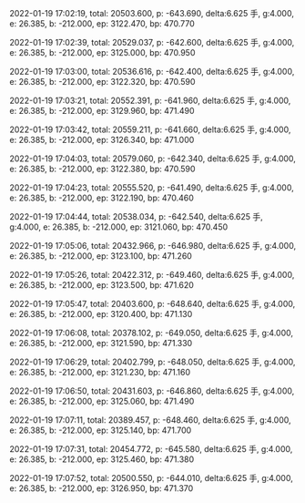 2022-01-19 17:02:19, total: 20503.600, p: -643.690, delta:6.625 手, g:4.000, e: 26.385, b: -212.000, ep: 3122.470, bp: 470.770

2022-01-19 17:02:39, total: 20529.037, p: -642.600, delta:6.625 手, g:4.000, e: 26.385, b: -212.000, ep: 3125.000, bp: 470.950

2022-01-19 17:03:00, total: 20536.616, p: -642.400, delta:6.625 手, g:4.000, e: 26.385, b: -212.000, ep: 3122.320, bp: 470.590

2022-01-19 17:03:21, total: 20552.391, p: -641.960, delta:6.625 手, g:4.000, e: 26.385, b: -212.000, ep: 3129.960, bp: 471.490

2022-01-19 17:03:42, total: 20559.211, p: -641.660, delta:6.625 手, g:4.000, e: 26.385, b: -212.000, ep: 3126.340, bp: 471.000

2022-01-19 17:04:03, total: 20579.060, p: -642.340, delta:6.625 手, g:4.000, e: 26.385, b: -212.000, ep: 3122.380, bp: 470.590

2022-01-19 17:04:23, total: 20555.520, p: -641.490, delta:6.625 手, g:4.000, e: 26.385, b: -212.000, ep: 3122.190, bp: 470.460

2022-01-19 17:04:44, total: 20538.034, p: -642.540, delta:6.625 手, g:4.000, e: 26.385, b: -212.000, ep: 3121.060, bp: 470.450

2022-01-19 17:05:06, total: 20432.966, p: -646.980, delta:6.625 手, g:4.000, e: 26.385, b: -212.000, ep: 3123.100, bp: 471.260

2022-01-19 17:05:26, total: 20422.312, p: -649.460, delta:6.625 手, g:4.000, e: 26.385, b: -212.000, ep: 3123.500, bp: 471.620

2022-01-19 17:05:47, total: 20403.600, p: -648.640, delta:6.625 手, g:4.000, e: 26.385, b: -212.000, ep: 3120.400, bp: 471.130

2022-01-19 17:06:08, total: 20378.102, p: -649.050, delta:6.625 手, g:4.000, e: 26.385, b: -212.000, ep: 3121.590, bp: 471.330

2022-01-19 17:06:29, total: 20402.799, p: -648.050, delta:6.625 手, g:4.000, e: 26.385, b: -212.000, ep: 3121.230, bp: 471.160

2022-01-19 17:06:50, total: 20431.603, p: -646.860, delta:6.625 手, g:4.000, e: 26.385, b: -212.000, ep: 3125.060, bp: 471.490

2022-01-19 17:07:11, total: 20389.457, p: -648.460, delta:6.625 手, g:4.000, e: 26.385, b: -212.000, ep: 3125.140, bp: 471.700

2022-01-19 17:07:31, total: 20454.772, p: -645.580, delta:6.625 手, g:4.000, e: 26.385, b: -212.000, ep: 3125.460, bp: 471.380

2022-01-19 17:07:52, total: 20500.550, p: -644.010, delta:6.625 手, g:4.000, e: 26.385, b: -212.000, ep: 3126.950, bp: 471.370